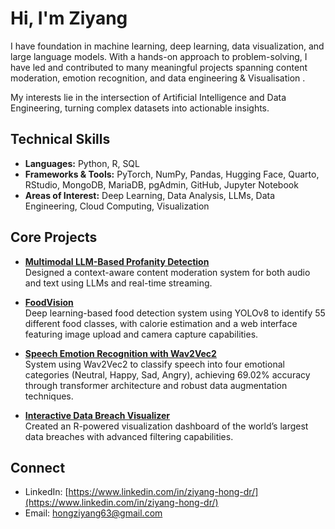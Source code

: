 # Hi, I'm Ziyang 


I have foundation in machine learning, deep learning, data visualization, and large language models. With a hands-on approach to problem-solving, I have led and contributed to many meaningful projects spanning content moderation, emotion recognition, and data engineering & Visualisation .

My interests lie in the intersection of Artificial Intelligence and Data Engineering, turning complex datasets into actionable insights. 



## Technical Skills

- **Languages:** Python, R, SQL  
- **Frameworks & Tools:** PyTorch, NumPy, Pandas, Hugging Face, Quarto, RStudio, MongoDB, MariaDB, pgAdmin, GitHub, Jupyter Notebook  
- **Areas of Interest:** Deep Learning, Data Analysis, LLMs, Data Engineering, Cloud Computing, Visualization  



## Core Projects

- **[Multimodal LLM-Based Profanity Detection](https://github.com/2302660/profanity-detection.git)**  
  Designed a context-aware content moderation system for both audio and text using LLMs and real-time streaming.
  
- **[FoodVision](https://github.com/2302660/aai3001_final_project.git)**  
  Deep learning-based food detection system using YOLOv8 to identify 55 different food classes, with calorie estimation and a web interface featuring image upload and camera capture capabilities.

- **[Speech Emotion Recognition with Wav2Vec2](https://github.com/2302660/Speech-Emotion-Recognition-using-Wav2Vec2.git)**  
  System using Wav2Vec2 to classify speech into four emotional categories (Neutral, Happy, Sad, Angry), achieving 69.02% accuracy through transformer architecture and robust data augmentation techniques.

- **[Interactive Data Breach Visualizer](https://github.com/2302660/r_team_project.git)**  
  Created an R-powered visualization dashboard of the world’s largest data breaches with advanced filtering capabilities.



## Connect

- LinkedIn: [https://www.linkedin.com/in/ziyang-hong-dr/](https://www.linkedin.com/in/ziyang-hong-dr/)  
- Email: hongziyang63@gmail.com  


